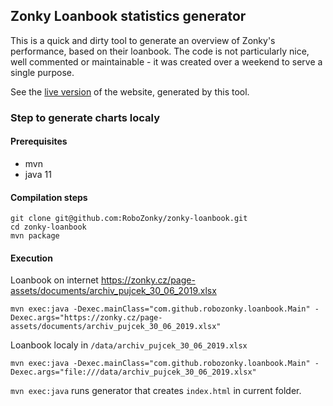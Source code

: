 ## Zonky Loanbook statistics generator

This is a quick and dirty tool to generate an overview of Zonky's performance, based on their loanbook. The code is not
particularly nice, well commented or maintainable - it was created over a weekend to serve a single purpose.

See the [live version](https://robozonky.github.io/zonky-loanbook/) of the website, generated by this tool.

### Step to generate charts localy
#### Prerequisites
 * mvn
 * java 11

#### Compilation steps
```
git clone git@github.com:RoboZonky/zonky-loanbook.git
cd zonky-loanbook
mvn package
```

#### Execution
Loanbook on internet https://zonky.cz/page-assets/documents/archiv_pujcek_30_06_2019.xlsx
```
mvn exec:java -Dexec.mainClass="com.github.robozonky.loanbook.Main" -Dexec.args="https://zonky.cz/page-assets/documents/archiv_pujcek_30_06_2019.xlsx"
```
Loanbook localy in `/data/archiv_pujcek_30_06_2019.xlsx`
```
mvn exec:java -Dexec.mainClass="com.github.robozonky.loanbook.Main" -Dexec.args="file:///data/archiv_pujcek_30_06_2019.xlsx"
```

`mvn exec:java` runs generator that creates `index.html` in current folder.
